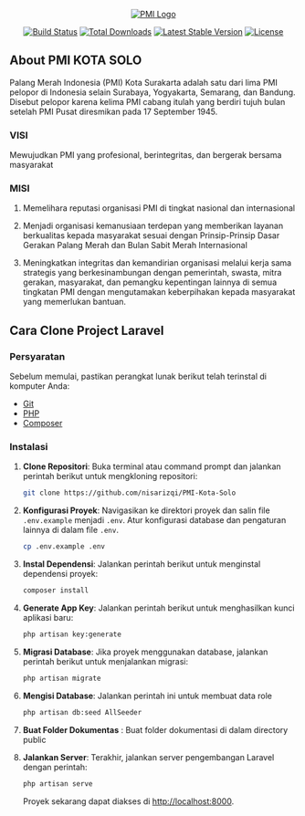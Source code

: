 <p align="center"><a href="https://pmisurakarta.or.id/" target="_blank"><img src="https://pmisurakarta.or.id/wp-content/uploads/2022/01/logo-PMI-Kota-Surakarta-300x85.jpg" alt="PMI Logo"></a></p>

<p align="center">
<a href="https://github.com/laravel/framework/actions"><img src="https://github.com/laravel/framework/workflows/tests/badge.svg" alt="Build Status"></a>
<a href="https://packagist.org/packages/laravel/framework"><img src="https://img.shields.io/packagist/dt/laravel/framework" alt="Total Downloads"></a>
<a href="https://packagist.org/packages/laravel/framework"><img src="https://img.shields.io/packagist/v/laravel/framework" alt="Latest Stable Version"></a>
<a href="https://packagist.org/packages/laravel/framework"><img src="https://img.shields.io/packagist/l/laravel/framework" alt="License"></a>
</p>

## About PMI KOTA SOLO

Palang Merah Indonesia (PMI) Kota Surakarta adalah satu dari lima PMI pelopor di Indonesia selain Surabaya, Yogyakarta, Semarang, dan Bandung.  Disebut pelopor karena kelima PMI cabang itulah yang berdiri tujuh bulan setelah PMI Pusat diresmikan pada 17 September 1945.

### VISI

Mewujudkan PMI yang profesional, berintegritas, dan bergerak bersama masyarakat

### MISI

1. Memelihara reputasi organisasi PMI di tingkat nasional dan internasional

2. Menjadi organisasi kemanusiaan terdepan yang memberikan layanan berkualitas kepada masyarakat sesuai dengan Prinsip-Prinsip Dasar Gerakan Palang Merah dan Bulan Sabit Merah Internasional

3. Meningkatkan integritas dan kemandirian organisasi melalui kerja sama strategis yang berkesinambungan dengan pemerintah, swasta, mitra gerakan, masyarakat, dan pemangku kepentingan lainnya di semua tingkatan PMI dengan mengutamakan keberpihakan kepada masyarakat yang memerlukan bantuan.

## Cara Clone Project Laravel

### Persyaratan

Sebelum memulai, pastikan perangkat lunak berikut telah terinstal di komputer Anda:

- [Git](https://git-scm.com/downloads)
- [PHP](https://www.php.net/downloads)
- [Composer](https://getcomposer.org/download/)

### Instalasi

1. **Clone Repositori**: Buka terminal atau command prompt dan jalankan perintah berikut untuk mengkloning repositori:

    ```bash
    git clone https://github.com/nisarizqi/PMI-Kota-Solo
    ```

2. **Konfigurasi Proyek**: Navigasikan ke direktori proyek dan salin file `.env.example` menjadi `.env`. Atur konfigurasi database dan pengaturan lainnya di dalam file `.env`.

   ```bash
   cp .env.example .env
   ```

4. **Instal Dependensi**: Jalankan perintah berikut untuk menginstal dependensi proyek:

    ```bash
    composer install
    ```

5. **Generate App Key**: Jalankan perintah berikut untuk menghasilkan kunci aplikasi baru:

    ```bash
    php artisan key:generate
    ```

6. **Migrasi Database**: Jika proyek menggunakan database, jalankan perintah berikut untuk menjalankan migrasi:

    ```bash
    php artisan migrate
    ```

7. **Mengisi Database**: Jalankan perintah ini untuk membuat data role

   ```bash
   php artisan db:seed AllSeeder 
   ```

8. **Buat Folder Dokumentas** : Buat folder dokumentasi di dalam directory public
9. **Jalankan Server**: Terakhir, jalankan server pengembangan Laravel dengan perintah:

    ```bash
    php artisan serve
    ```

    Proyek sekarang dapat diakses di [http://localhost:8000](http://localhost:8000).

<!-- - [Simple, fast routing engine](https://laravel.com/docs/routing).
- [Powerful dependency injection container](https://laravel.com/docs/container).
- Multiple back-ends for [session](https://laravel.com/docs/session) and [cache](https://laravel.com/docs/cache) storage.
- Expressive, intuitive [database ORM](https://laravel.com/docs/eloquent).
- Database agnostic [schema migrations](https://laravel.com/docs/migrations).
- [Robust background job processing](https://laravel.com/docs/queues).
- [Real-time event broadcasting](https://laravel.com/docs/broadcasting).

Laravel is accessible, powerful, and provides tools required for large, robust applications. -->

<!-- ## Learning Laravel

Laravel has the most extensive and thorough [documentation](https://laravel.com/docs) and video tutorial library of all modern web application frameworks, making it a breeze to get started with the framework.

You may also try the [Laravel Bootcamp](https://bootcamp.laravel.com), where you will be guided through building a modern Laravel application from scratch.

If you don't feel like reading, [Laracasts](https://laracasts.com) can help. Laracasts contains thousands of video tutorials on a range of topics including Laravel, modern PHP, unit testing, and JavaScript. Boost your skills by digging into our comprehensive video library.

## Laravel Sponsors

We would like to extend our thanks to the following sponsors for funding Laravel development. If you are interested in becoming a sponsor, please visit the [Laravel Partners program](https://partners.laravel.com).

### Premium Partners

- **[Vehikl](https://vehikl.com/)**
- **[Tighten Co.](https://tighten.co)**
- **[WebReinvent](https://webreinvent.com/)**
- **[Kirschbaum Development Group](https://kirschbaumdevelopment.com)**
- **[64 Robots](https://64robots.com)**
- **[Curotec](https://www.curotec.com/services/technologies/laravel/)**
- **[Cyber-Duck](https://cyber-duck.co.uk)**
- **[DevSquad](https://devsquad.com/hire-laravel-developers)**
- **[Jump24](https://jump24.co.uk)**
- **[Redberry](https://redberry.international/laravel/)**
- **[Active Logic](https://activelogic.com)**
- **[byte5](https://byte5.de)**
- **[OP.GG](https://op.gg)**

## Contributing

Thank you for considering contributing to the Laravel framework! The contribution guide can be found in the [Laravel documentation](https://laravel.com/docs/contributions).

## Code of Conduct

In order to ensure that the Laravel community is welcoming to all, please review and abide by the [Code of Conduct](https://laravel.com/docs/contributions#code-of-conduct).

## Security Vulnerabilities

If you discover a security vulnerability within Laravel, please send an e-mail to Taylor Otwell via [taylor@laravel.com](mailto:taylor@laravel.com). All security vulnerabilities will be promptly addressed.

## License

The Laravel framework is open-sourced software licensed under the [MIT license](https://opensource.org/licenses/MIT). -->
